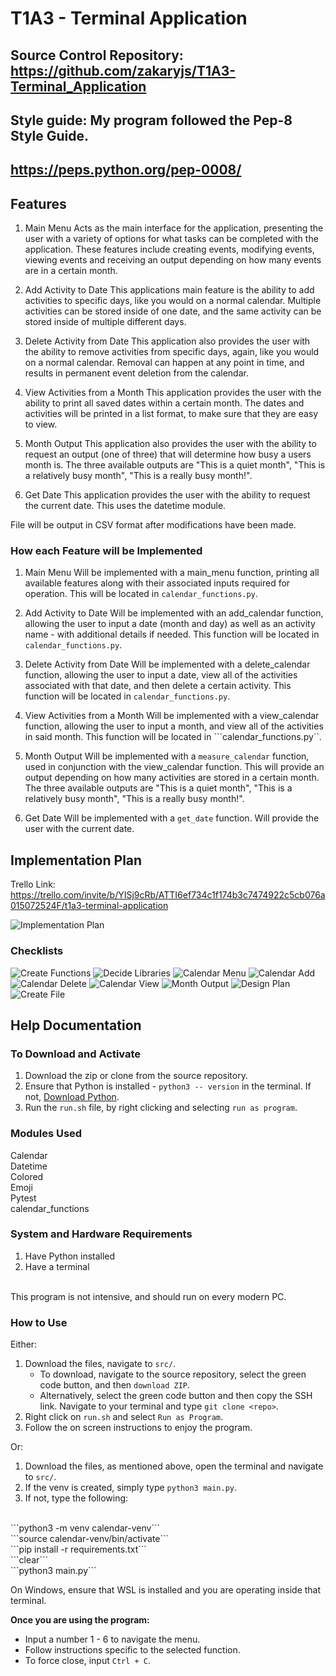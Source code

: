 # T1A3 - Terminal Application

## Source Control Repository: https://github.com/zakaryjs/T1A3-Terminal_Application

## Style guide: My program followed the Pep-8 Style Guide.
## https://peps.python.org/pep-0008/

## Features

1. Main Menu
Acts as the main interface for the application, presenting the user with a variety of options for what tasks can be completed with the application. These features include creating events, modifying events, viewing events and receiving an output depending on how many events are in a certain month.

2. Add Activity to Date
This applications main feature is the ability to add activities to specific days, like you would on a normal calendar. Multiple activities can be stored inside of one date, and the same activity can be stored inside of multiple different days.

3. Delete Activity from Date
This application also provides the user with the ability to remove activities from specific days, again, like you would on a normal calendar. Removal can happen at any point in time, and results in permanent event deletion from the calendar.

4. View Activities from a Month
This application provides the user with the ability to print all saved dates within a certain month. The dates and activities will be printed in a list format, to make sure that they are easy to view.

5. Month Output
This application also provides the user with the ability to request an output (one of three) that will determine how busy a users month is. The three available outputs are "This is a quiet month", "This is a relatively busy month", "This is a really busy month!".

6. Get Date
This application provides the user with the ability to request the current date. This uses the datetime module.

File will be output in CSV format after modifications have been made.

### How each Feature will be Implemented

1. Main Menu
Will be implemented with a main_menu function, printing all available features along with their associated inputs required for operation. This will be located in ```calendar_functions.py```. 

2. Add Activity to Date
Will be implemented with an add_calendar function, allowing the user to input a date (month and day) as well as an activity name - with additional details if needed. This function will be located in ```calendar_functions.py```.

3. Delete Activity from Date
Will be implemented with a delete_calendar function, allowing the user to input a date, view all of the activities associated with that date, and then delete a certain activity. This function will be located in ```calendar_functions.py```. 

4. View Activities from a Month
Will be implemented with a view_calendar function, allowing the user to input a month, and view all of the activities in said month. This function will be located in ```calendar_functions.py``.

5. Month Output 
Will be implemented with a ```measure_calendar``` function, used in conjunction with the view_calendar function. This will provide an output depending on how many activities are stored in a certain month. The three available outputs are "This is a quiet month", "This is a relatively busy month", "This is a really busy month!".

6. Get Date
Will be implemented with a ```get_date``` function. Will provide the user with the current date.

## Implementation Plan

Trello Link: https://trello.com/invite/b/YISj9cRb/ATTI6ef734c1f174b3c7474922c5cb076a015072524F/t1a3-terminal-application

![Implementation Plan](./docs/implementation_plan.png)

### Checklists

![Create Functions](./docs/create_functions_checklist.png)
![Decide Libraries](./docs/decide_libraries.png)
![Calendar Menu](./docs/calendar_menu.png)
![Calendar Add](./docs/calendar_add.png)
![Calendar Delete](./docs/calendar_delete.png)
![Calendar View](./docs/calendar_view.png)
![Month Output](./docs/month_output.png)
![Design Plan](./docs/design_plan.png)
![Create File](./docs/create_main.png)

## Help Documentation

### To Download and Activate

1. Download the zip or clone from the source repository.
2. Ensure that Python is installed - ```python3 -- version``` in the terminal. If not, [Download Python](https://www.python.org/downloads/).
3. Run the ```run.sh``` file, by right clicking and selecting ```run as program```.

### Modules Used

Calendar
<br>
Datetime
<br>
Colored
<br>
Emoji
<br>
Pytest
<br>
calendar_functions
<br>

### System and Hardware Requirements

1. Have Python installed
2. Have a terminal
<br>
This program is not intensive, and should run on every modern PC.

### How to Use

Either:

1. Download the files, navigate to ```src/```.
    - To download, navigate to the source repository, select the green code button, and then ```download ZIP```.
    - Alternatively, select the green code button and then copy the SSH link. Navigate to your terminal and type ```git clone <repo>```.
2. Right click on ```run.sh``` and select ```Run as Program```.
3. Follow the on screen instructions to enjoy the program.

Or:

1. Download the files, as mentioned above, open the terminal and navigate to ```src/```.
2. If the venv is created, simply type ```python3 main.py```.
3. If not, type the following:
<br>
```python3 -m venv calendar-venv```
<br>
```source calendar-venv/bin/activate```
<br>
```pip install -r requirements.txt```
<br>
```clear```
<br>
```python3 main.py```

On Windows, ensure that WSL is installed and you are operating inside that terminal.

**Once you are using the program:**
- Input a number 1 - 6 to navigate the menu.
- Follow instructions specific to the selected function.
- To force close, input ```Ctrl + C```.